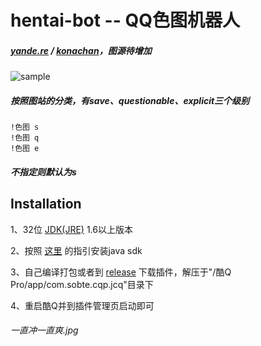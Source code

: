 # hentai-bot -- QQ色图机器人

##### [yande.re](http://yande.re) / [konachan](http://konachan.net)，图源待增加

![sample](https://puu.sh/Ea7tG/ae06bece70.png)

##### 按照图站的分类，有save、questionable、explicit三个级别

```text
!色图 s
!色图 q
!色图 e
```

##### 不指定则默认为s

## Installation

1、32位 [JDK(JRE)](https://www.oracle.com/technetwork/java/javase/downloads/jdk8-downloads-2133151.html) 1.6以上版本

2、按照 [这里](https://cqp.cc/t/37318) 的指引安装java sdk

3、自己编译打包或者到 [release](https://github.com/lywbh/saifu-bot/releases) 下载插件，解压于"/酷Q Pro/app/com.sobte.cqp.jcq"目录下

4、重启酷Q并到插件管理页启动即可


###### 一直冲一直爽.jpg
